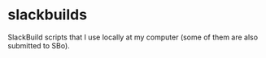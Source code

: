 # slackbuilds
SlackBuild scripts that I use locally at my computer (some of them are also submitted to SBo).
